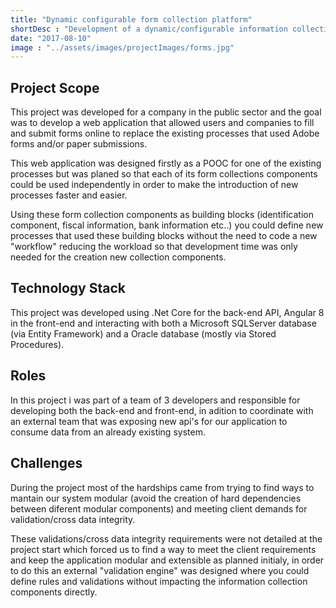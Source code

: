 ```yaml
---
title: "Dynamic configurable form collection platform"
shortDesc : "Development of a dynamic/configurable information collection and submission platform in the social sector."
date: "2017-08-10"
image : "../assets/images/projectImages/forms.jpg"
---
```

## Project Scope

This project was developed for a company in the public sector and the goal was to develop a web application that allowed users and companies to fill and submit forms online to replace the existing processes that used Adobe forms and/or paper submissions.

This web application was designed firstly as a POOC for one of the existing processes but was planed so that each of its form collections components could be used independently in order to make the introduction of new processes faster and easier.

Using these form collection components as building blocks (identification component, fiscal information, bank information etc..) you could define new processes that used these building blocks without the need to code a new "workflow" reducing the workload so that development time was only needed for the creation new collection components.

## Technology Stack

This project was developed using .Net Core for the back-end API, Angular 8 in the front-end and interacting with both a Microsoft SQLServer database (via Entity Framework) and a Oracle database (mostly via Stored Procedures).

## Roles

In this project i was part of a team of 3 developers and responsible for developing both the back-end and front-end, in adition to coordinate with an external team that was exposing new api's for our application to consume data from an already existing system.

## Challenges

During the project most of the hardships came from trying to find ways to mantain our system modular (avoid the creation of hard dependencies between diferent modular components) and meeting client demands for validation/cross data integrity.

These validations/cross data integrity requirements were not detailed at the project start which forced us to find a way to meet the client requirements and keep the application modular and extensible as planned initialy, in order to do this an external "validation engine" was designed where you could define rules and validations without impacting the information collection components directly.

